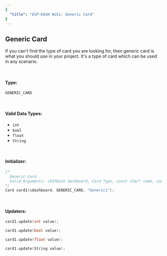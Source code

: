 ```yaml
---
{
  "title": "ESP-DASH Wiki: Generic Card"
}
---
```

## Generic Card

If you can't find the type of card you are looking for, then generic card is what you should use in your project. It's a type of card which can be used in any scenario.

<br>

#### Type: 
`GENERIC_CARD`

<br>

#### Valid Data Types:
- `int`
- `bool`
- `float`
- `String`

<br>

#### Initializer:
```cpp
/* 
  Generic Card
  Valid Arguments: (ESPDash dashboard, Card Type, const char* name, const char* symbol (optional) )
*/
Card card1(&dashboard, GENERIC_CARD, "Generic1");
```

<br>

#### Updaters:

```cpp
card1.update(int value);
```

```cpp
card1.update(bool value);
```

```cpp
card1.update(float value);
```

```cpp
card1.update(String value);
```